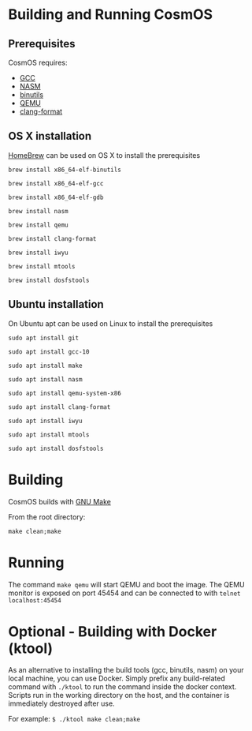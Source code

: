 # Building and Running CosmOS

## Prerequisites

CosmOS requires:

- [GCC](https://gcc.gnu.org/)
- [NASM](http://nasm.us/)
- [binutils](https://www.gnu.org/software/binutils/)
- [QEMU](https://www.qemu.org/)
- [clang-format](https://clang.llvm.org/docs/ClangFormat.html)

## OS X installation

[HomeBrew](https://brew.sh/) can be used on OS X to install the prerequisites

`brew install x86_64-elf-binutils`

`brew install x86_64-elf-gcc`

`brew install x86_64-elf-gdb`

`brew install nasm`

`brew install qemu`

`brew install clang-format`

`brew install iwyu`

`brew install mtools`

`brew install dosfstools`

## Ubuntu installation

On Ubuntu apt can be used on Linux to install the prerequisites

`sudo apt install git`

`sudo apt install gcc-10`

`sudo apt install make`

`sudo apt install nasm`

`sudo apt install qemu-system-x86`

`sudo apt install clang-format`

`sudo apt install iwyu`

`sudo apt install mtools`

`sudo apt install dosfstools`

# Building

CosmOS builds with [GNU Make](https://www.gnu.org/software/make/)

From the root directory:

`make clean;make`

# Running

The command `make qemu` will start QEMU and boot the image. The QEMU monitor is exposed on port 45454 and can be connected to with `telnet localhost:45454`

# Optional - Building with Docker (ktool)

As an alternative to installing the build tools (gcc, binutils, nasm) on your local machine, you can use Docker. Simply prefix any build-related command with `./ktool` to run the command inside the docker context. Scripts run in the working directory on the host, and the container is immediately destroyed after use.

For example:
`$ ./ktool make clean;make`
